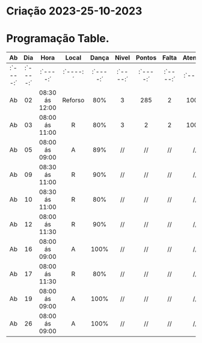 # Criação 2023-25-10-2023

# Programação Table.

| Ab | Dia | Hora | Local | Dança | Nivel | Pontos | Falta | Atenção | Persisencia | #10 | #11 | #12 |
| :---: | :---: | :---: | :---: | :---: | :---: | :---: | :---: | :---: | :---: | :---: | :---: | :---: |
| :`----:´| :`----:´| :`----:´| :`----:´| :`----:´| :`----:´| :`----:´| :`----:´| :`----:´| :`----:´|
| Ab | 02 | 08:30 ás 12:00 | Reforso | 80% | 3 | 285 | 2 | 100% | 100% | 276 | 269 | 254 |
|Ab  | 03 |  08:00 ás 11:00 |  R   |   80%    |  3   | 2    |  2   |  100%   |  100%   |     |     |     |
|Ab  | 05 | 08:00 ás 09:00  | A    |   89%    |   //  |  //   |   //  | //    |  //   |     |     |     |
|Ab  | 09 | 08:30 ás 11:00  |  R   |    90%   |   //  |   //  |   //  |  //   |  //   |     |     |     |
|Ab  | 10 | 08:30 ás 11:00  |  R   |    80%   |   //  |   //  |   //  |  //   |  //   |     |     |     |
|Ab  | 12 | 08:00 ás 11:30  |  R   |   90%    |   //  |   //  |   //  |   //  |  //   |     |     |     |
|Ab  | 16 | 08:00 ás 09:00  |  A   |    100%   |    // |  //   |   //  |  //   | //    |     |     |     |
|Ab  | 17 | 08:00 ás 11:30  |   R  |   80%    |    // |   //  |   //  |   //  |   //  |     |     |     |
|Ab  | 19 | 08:00 ás 09:00  |  A   |    100%   |    // |   //  |   //  |  //   |   //  |     |     |     |
|Ab  | 26 | 08:00 ás 09:00  |   A  |   100%    |   //  |   //  | //    |  //   |    // |     |     |     |
